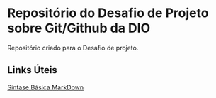 # Repositório do Desafio de Projeto sobre Git/Github da DIO
Repositório criado para o Desafio de projeto.

## Links Úteis

[Sintase Básica MarkDown](https://www.markdownguide.org/)
